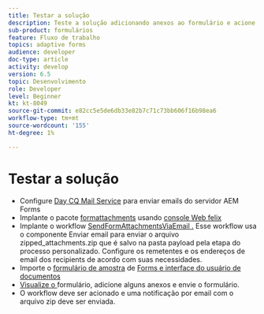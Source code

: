 ```yaml
---
title: Testar a solução
description: Teste a solução adicionando anexos ao formulário e acione o fluxo de trabalho para enviar o email.
sub-product: formulários
feature: Fluxo de trabalho
topics: adaptive forms
audience: developer
doc-type: article
activity: develop
version: 6.5
topic: Desenvolvimento
role: Developer
level: Beginner
kt: kt-8049
source-git-commit: e82cc5e5de6db33e82b7c71c73bb606f16b98ea6
workflow-type: tm+mt
source-wordcount: '155'
ht-degree: 1%

---
```



# Testar a solução


* Configure [Day CQ Mail Service](https://experienceleague.adobe.com/docs/experience-manager-65/administering/operations/notification.html?lang=en#configuring-the-mail-service) para enviar emails do servidor AEM Forms
* Implante o pacote [formattachments](assets/formattachments.formattachments.core-1.0-SNAPSHOT.jar) usando [console Web felix](http://localhost:4502/system/console/bundles)
* Implante o workflow [SendFormAttachmentsViaEmail .](assets/zipped-form-attachments-model.zip) Esse workflow usa o componente Enviar email para enviar o arquivo zipped_attachments.zip que é salvo na pasta payload pela etapa do processo personalizado. Configure os remetentes e os endereços de email dos recipients de acordo com suas necessidades.
* Importe o [formulário de amostra](assets/zip-form-attachments-form.zip) de [Forms e interface do usuário de documentos](http://localhost:4502/aem/forms.html/content/dam/formsanddocuments)
* [Visualize o ](http://localhost:4502/content/dam/formsanddocuments/zippformattachments/jcr:content?wcmmode=disabled) formulário, adicione alguns anexos e envie o formulário.
* O workflow deve ser acionado e uma notificação por email com o arquivo zip deve ser enviada.

